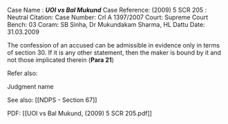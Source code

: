 Case Name : ***UOI vs Bal Mukund***
Case Reference: (2009) 5 SCR 205 :  
Neutral Citation:
Case Number: Crl A 1397/2007
Court: Supreme Court
Bench: 03
Coram: SB Sinha, Dr Mukundakam Sharma, HL Dattu
Date: 31.03.2009

The confession   of an accused can be admissible in evidence only in terms of section 30. If it is any other statement, then the maker is bound by it and not those implicated therein (**Para 21**)

Refer also:

Judgment name

See also:
[[NDPS - Section 67]] 

PDF:
[[UOI vs Bal Mukund, (2009) 5 SCR 205.pdf]]